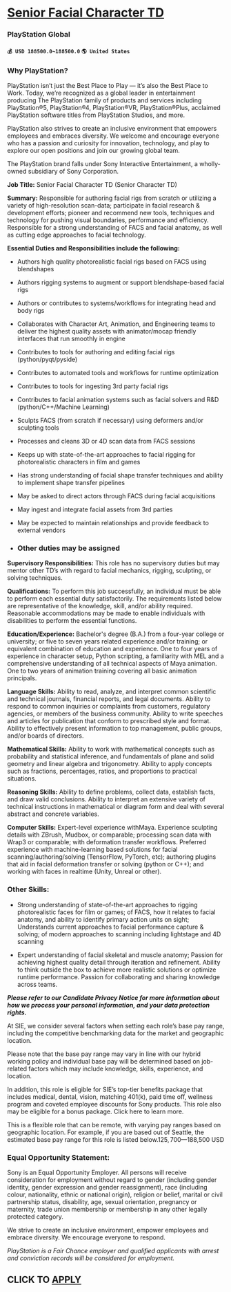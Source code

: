 # [Senior Facial Character TD](https://www.remotewlb.com/apply/senior-facial-character-td)  
### PlayStation Global  
#### `💰 USD 188500.0~188500.0` `🌎 United States`  

### Why PlayStation?

PlayStation isn’t just the Best Place to Play — it’s also the Best Place to Work. Today, we’re recognized as a global leader in entertainment producing The PlayStation family of products and services including PlayStation®5, PlayStation®4, PlayStation®VR, PlayStation®Plus, acclaimed PlayStation software titles from PlayStation Studios, and more.

PlayStation also strives to create an inclusive environment that empowers employees and embraces diversity. We welcome and encourage everyone who has a passion and curiosity for innovation, technology, and play to explore our open positions and join our growing global team.

The PlayStation brand falls under Sony Interactive Entertainment, a wholly-owned subsidiary of Sony Corporation.

 **Job Title:** Senior Facial Character TD (Senior Character TD)

 **Summary:** Responsible for authoring facial rigs from scratch or utilizing a variety of high-resolution scan-data; participate in facial research & development efforts; pioneer and recommend new tools, techniques and technology for pushing visual boundaries, performance and efficiency. Responsible for a strong understanding of FACS and facial anatomy, as well as cutting edge approaches to facial technology.

**Essential Duties and Responsibilities include the following:**

  * Authors high quality photorealistic facial rigs based on FACS using blendshapes 

  * Authors rigging systems to augment or support blendshape-based facial rigs 

  * Authors or contributes to systems/workflows for integrating head and body rigs 

  * Collaborates with Character Art, Animation, and Engineering teams to deliver the highest quality assets with animator/mocap friendly interfaces that run smoothly in engine 

  * Contributes to tools for authoring and editing facial rigs (python/pyqt/pyside) 

  * Contributes to automated tools and workflows for runtime optimization 

  * Contributes to tools for ingesting 3rd party facial rigs 

  * Contributes to facial animation systems such as facial solvers and R&D (python/C++/Machine Learning) 

  * Sculpts FACS (from scratch if necessary) using deformers and/or sculpting tools 

  * Processes and cleans 3D or 4D scan data from FACS sessions 

  * Keeps up with state-of-the-art approaches to facial rigging for photorealistic characters in film and games 

  * Has strong understanding of facial shape transfer techniques and ability to implement shape transfer pipelines 

  * May be asked to direct actors through FACS during facial acquisitions 

  * May ingest and integrate facial assets from 3rd parties 

  * May be expected to maintain relationships and provide feedback to external vendors 

  * ### Other duties may be assigned 

**Supervisory Responsibilities:** This role has no supervisory duties but may mentor other TD’s with regard to facial mechanics, rigging, sculpting, or solving techniques.

**Qualifications:** To perform this job successfully, an individual must be able to perform each essential duty satisfactorily. The requirements listed below are representative of the knowledge, skill, and/or ability required. Reasonable accommodations may be made to enable individuals with disabilities to perform the essential functions.

**Education/Experience:** Bachelor's degree (B.A.) from a four-year college or university; or five to seven years related experience and/or training; or equivalent combination of education and experience. One to four years of experience in character setup, Python scripting, a familiarity with MEL and a comprehensive understanding of all technical aspects of Maya animation. One to two years of animation training covering all basic animation principals.

**Language Skills:** Ability to read, analyze, and interpret common scientific and technical journals, financial reports, and legal documents. Ability to respond to common inquiries or complaints from customers, regulatory agencies, or members of the business community. Ability to write speeches and articles for publication that conform to prescribed style and format. Ability to effectively present information to top management, public groups, and/or boards of directors.

**Mathematical Skills:** Ability to work with mathematical concepts such as probability and statistical inference, and fundamentals of plane and solid geometry and linear algebra and trigonometry. Ability to apply concepts such as fractions, percentages, ratios, and proportions to practical situations.

**Reasoning Skills:** Ability to define problems, collect data, establish facts, and draw valid conclusions. Ability to interpret an extensive variety of technical instructions in mathematical or diagram form and deal with several abstract and concrete variables.

**Computer Skills:** Expert-level experience withMaya. Experience sculpting details with ZBrush, Mudbox, or comparable; processing scan data with Wrap3 or comparable; with deformation transfer workflows. Preferred experience with machine-learning based solutions for facial scanning/authoring/solving (TensorFlow, PyTorch, etc); authoring plugins that aid in facial deformation transfer or solving (python or C++); and working with faces in realtime (Unity, Unreal or other).

### Other Skills:

  * Strong understanding of state-of-the-art approaches to rigging photorealistic faces for film or games; of FACS, how it relates to facial anatomy, and ability to identify primary action units on sight; Understands current approaches to facial performance capture & solving; of modern approaches to scanning including lightstage and 4D scanning 

  * Expert understanding of facial skeletal and muscle anatomy; Passion for achieving highest quality detail through iteration and refinement. Ability to think outside the box to achieve more realistic solutions or optimize runtime performance. Passion for collaborating and sharing knowledge across teams. 

**_Please refer to our Candidate Privacy Notice for more information about how we process your personal information, and your data protection rights._**

At SIE, we consider several factors when setting each role’s base pay range, including the competitive benchmarking data for the market and geographic location.  
  
Please note that the base pay range may vary in line with our hybrid working policy and individual base pay will be determined based on job-related factors which may include knowledge, skills, experience, and location.  
  
In addition, this role is eligible for SIE’s top-tier benefits package that includes medical, dental, vision, matching 401(k), paid time off, wellness program and coveted employee discounts for Sony products. This role also may be eligible for a bonus package. Click here to learn more.

This is a flexible role that can be remote, with varying pay ranges based on geographic location. For example, if you are based out of Seattle, the estimated base pay range for this role is listed below.$125,700—$188,500 USD

### Equal Opportunity Statement:

Sony is an Equal Opportunity Employer. All persons will receive consideration for employment without regard to gender (including gender identity, gender expression and gender reassignment), race (including colour, nationality, ethnic or national origin), religion or belief, marital or civil partnership status, disability, age, sexual orientation, pregnancy or maternity, trade union membership or membership in any other legally protected category.

We strive to create an inclusive environment, empower employees and embrace diversity. We encourage everyone to respond.

 _PlayStation is a Fair Chance employer and qualified applicants with arrest and conviction records will be considered for employment._

  
## CLICK TO [APPLY](https://www.remotewlb.com/apply/senior-facial-character-td)

